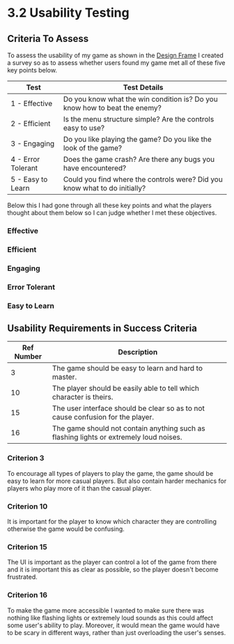 # 3.2 Usability Testing

## Criteria To Assess

To assess the usability of my game as shown in the [Design Frame](../2-design-and-development/systems-diagram.md#usability-features) I created a survey so as to assess whether users found my game met all of these five key points below.

| Test               | Test Details                                                               |
| ------------------ | -------------------------------------------------------------------------- |
| 1 - Effective      | Do you know what the win condition is? Do you know how to beat the enemy?  |
| 2 - Efficient      | Is the menu structure simple? Are the controls easy to use?                |
| 3 - Engaging       | Do you like playing the game? Do you like the look of the game?            |
| 4 - Error Tolerant | Does the game crash? Are there any bugs you have encountered?              |
| 5 - Easy to Learn  | Could you find where the controls were? Did you know what to do initially? |

Below this I had gone through all these key points and what the players thought about them below so I can judge whether I met these objectives.

### Effective

### Efficient

### Engaging

### Error Tolerant

### Easy to Learn

## Usability Requirements in Success Criteria

| Ref Number | Description                                                                            |
| ---------- | -------------------------------------------------------------------------------------- |
| 3          | The game should be easy to learn and hard to master.                                   |
| 10         | The player should be easily able to tell which character is theirs.                    |
| 15         | The user interface should be clear so as to not cause confusion for the player.        |
| 16         | The game should not contain anything such as flashing lights or extremely loud noises. |

### Criterion 3

To encourage all types of players to play the game, the game should be easy to learn for more casual players. But also contain harder mechanics for players who play more of it than the casual player.

### Criterion 10

It is important for the player to know which character they are controlling otherwise the game would be confusing.

### Criterion 15

The UI is important as the player can control a lot of the game from there and it is important this as clear as possible, so the player doesn't become frustrated.

### Criterion 16

To make the game more accessible I wanted to make sure there was nothing like flashing lights or extremely loud sounds as this could affect some user's ability to play. Moreover, it would mean the game would have to be scary in different ways, rather than just overloading the user's senses.

